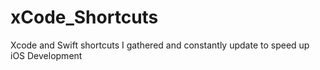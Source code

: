 # xCode_Shortcuts
Xcode and Swift shortcuts I gathered and constantly update to speed up iOS Development 
